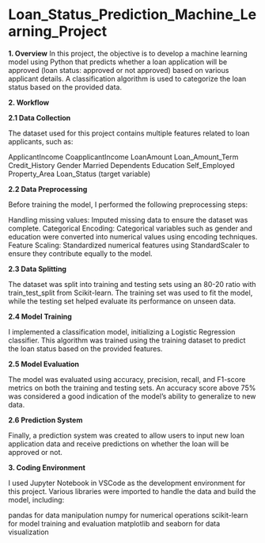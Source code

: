 # Loan_Status_Prediction_Machine_Learning_Project

**1. Overview**
In this project, the objective is to develop a machine learning model using Python that predicts whether a loan application will be approved (loan status: approved or not approved) based on various applicant details. A classification algorithm is used to categorize the loan status based on the provided data.

**2. Workflow**

**2.1 Data Collection**

The dataset used for this project contains multiple features related to loan applicants, such as:

ApplicantIncome
CoapplicantIncome
LoanAmount
Loan_Amount_Term
Credit_History
Gender
Married
Dependents
Education
Self_Employed
Property_Area
Loan_Status (target variable)

**2.2 Data Preprocessing**

Before training the model, I performed the following preprocessing steps:

Handling missing values: Imputed missing data to ensure the dataset was complete.
Categorical Encoding: Categorical variables such as gender and education were converted into numerical values using encoding techniques.
Feature Scaling: Standardized numerical features using StandardScaler to ensure they contribute equally to the model.

**2.3 Data Splitting**

The dataset was split into training and testing sets using an 80-20 ratio with train_test_split from Scikit-learn. The training set was used to fit the model, while the testing set helped evaluate its performance on unseen data.

**2.4 Model Training**

I implemented a classification model, initializing a Logistic Regression classifier. This algorithm was trained using the training dataset to predict the loan status based on the provided features.

**2.5 Model Evaluation**

The model was evaluated using accuracy, precision, recall, and F1-score metrics on both the training and testing sets. An accuracy score above 75% was considered a good indication of the model’s ability to generalize to new data.

**2.6 Prediction System**

Finally, a prediction system was created to allow users to input new loan application data and receive predictions on whether the loan will be approved or not.

**3. Coding Environment**

I used Jupyter Notebook in VSCode as the development environment for this project. Various libraries were imported to handle the data and build the model, including:

pandas for data manipulation
numpy for numerical operations
scikit-learn for model training and evaluation
matplotlib and seaborn for data visualization
